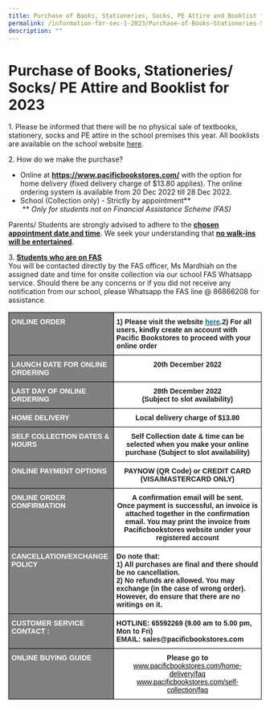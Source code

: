 ```yaml
---
title: Purchase of Books, Stationeries, Socks, PE Attire and Booklist for 2023
permalink: /information-for-sec-1-2023/Purchase-of-Books-Stationeries-Socks-PE-Attire-and-Booklist-for-2023/
description: ""
---
```

Purchase of Books, Stationeries/ Socks/ PE Attire and Booklist for 2023
=======================================================================

1\. Please be informed that there will be no physical sale of textbooks, stationery, socks and PE attire in the school premises this year. All booklists are available on the school website [here](/information-and-links/For-Students/Booklist-for-2023/).

2\. How do we make the purchase?

*   Online at [<b>https://www.pacificbookstores.com/</b>](https://www.pacificbookstores.com/) with the option for home delivery (fixed delivery charge of $13.80 applies). The online ordering system is available from 20 Dec 2022 till 28 Dec 2022.
*   School (Collection only) - Strictly by appointment\*\* <br>
 \*\* <i>Only for students not on Financial Assistance Scheme (FAS)</i>  

  

Parents/ Students are strongly advised to adhere to the <u><b>chosen appointment date and time</b></u>. We seek your understanding that <u><b>no walk-ins will be entertained</b></u>.


3. <u><b>Students who are on FAS</b></u> <br>
You will be contacted directly by the FAS officer, Ms Mardhiah on the assigned date and time for onsite collection via our school FAS Whatsapp service. Should there be any concerns or if you did not receive any notification from our school, please Whatsapp the FAS line @ 86866208 for assistance.


<style type="text/css">
.tg  {border-collapse:collapse;border-spacing:0;}
.tg td{border-color:black;border-style:solid;border-width:1px;font-family:Arial, sans-serif;font-size:14px;
  overflow:hidden;padding:10px 5px;word-break:normal;}
.tg th{border-color:black;border-style:solid;border-width:1px;font-family:Arial, sans-serif;font-size:14px;
  font-weight:normal;overflow:hidden;padding:10px 5px;word-break:normal;}
.tg .tg-ntwt{background-color:#808080;color:#FFF;font-weight:bold;text-align:left;vertical-align:top}
.tg .tg-dgl5{background-color:#FFF;font-weight:bold;text-align:left;vertical-align:top}
.tg .tg-9hzb{background-color:#FFF;font-weight:bold;text-align:center;vertical-align:top}
.tg .tg-7yig{background-color:#FFF;text-align:center;vertical-align:top}
</style>
<table class="tg">
<thead>
  <tr>
    <th class="tg-ntwt"><span style="color:white">ONLINE ORDER</span></th>
    <th class="tg-dgl5">1) Please visit the website <a href="https://www.pacificbookstores.com/"><span style="text-decoration:none;color:#076C8E">here</span></a>.2) For all users, kindly create an account with Pacific Bookstores to proceed with your online order</th>
  </tr>
</thead>
<tbody>
  <tr>
    <td class="tg-ntwt"><span style="color:white">LAUNCH DATE FOR ONLINE ORDERING</span></td>
    <td class="tg-9hzb">20th December 2022</td>
  </tr>
  <tr>
    <td class="tg-ntwt"><span style="color:white">LAST DAY OF ONLINE ORDERING</span></td>
    <td class="tg-9hzb">28th December 2022<br>(Subject to slot availability)</td>
  </tr>
  <tr>
    <td class="tg-ntwt"><span style="color:white">HOME DELIVERY</span></td>
    <td class="tg-9hzb">Local delivery charge of $13.80</td>
  </tr>
  <tr>
    <td class="tg-ntwt"><span style="color:white">SELF COLLECTION DATES &amp; HOURS</span></td>
    <td class="tg-9hzb">Self Collection date &amp; time can be selected when you make your online purchase (Subject to slot availability)</td>
  </tr>
  <tr>
    <td class="tg-ntwt"><span style="color:white">ONLINE PAYMENT OPTIONS</span></td>
    <td class="tg-9hzb">PAYNOW (QR Code) or CREDIT CARD (VISA/MASTERCARD ONLY)<br></td>
  </tr>
  <tr>
    <td class="tg-ntwt"><span style="color:white">ONLINE ORDER CONFIRMATION</span></td>
    <td class="tg-9hzb">A confirmation email will be sent.<br> Once payment is successful, an invoice is attached together in the confirmation email.  You may print the invoice from Pacificbookstores website under your registered account</td>
  </tr>
  <tr>
    <td class="tg-ntwt"><span style="color:white">CANCELLATION/EXCHANGE POLICY</span></td>
    <td class="tg-dgl5">Do note that:<br>1) All purchases are final and there should be no cancellation.<br>2) No refunds are allowed. You may exchange (in the case of wrong order). However, do ensure that there are no writings on it.</td>
  </tr>
  <tr>
    <td class="tg-ntwt"><span style="color:white">CUSTOMER SERVICE CONTACT :</span></td>
    <td class="tg-dgl5">HOTLINE: 65592269  (9.00 am to 5.00 pm, Mon to Fri)<br>EMAIL: sales@pacificbookstores.com</td>
  </tr>
  <tr>
    <td class="tg-ntwt"><span style="color:white">ONLINE BUYING GUIDE</span></td>
    <td class="tg-7yig"><span style="font-weight:bold">Please go to </span><a href="http://www.pacificbookstores.com/home-delivery/faq" target="_blank" rel="noopener noreferrer"><span style="color:black">www.pacificbookstores.com/home-delivery/faq</span></a><br>                      <a href="http://www.pacificbookstores.com/self-collection/faq" target="_blank" rel="noopener noreferrer"><span style="color:black">www.pacificbookstores.com/self-collection/faq</span></a></td>
  </tr>
</tbody>
</table>